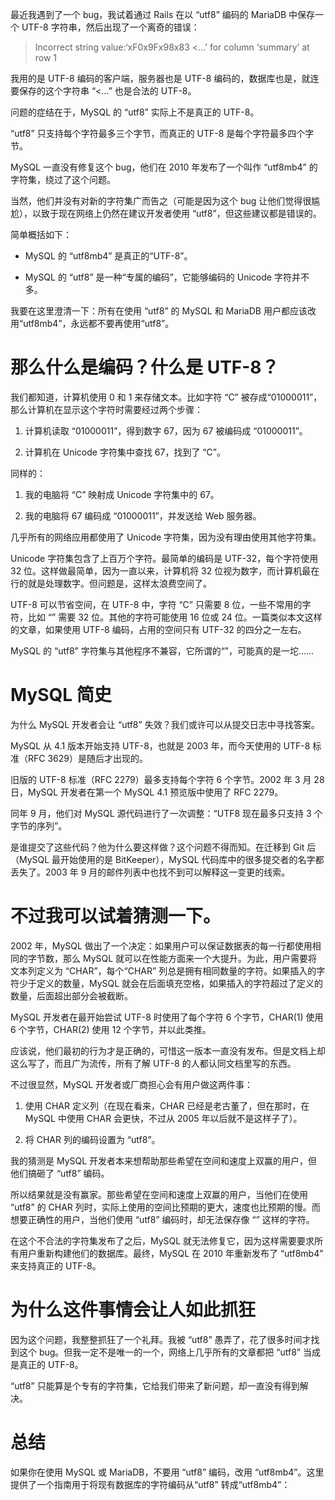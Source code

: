 最近我遇到了一个 bug，我试着通过 Rails 在以 “utf8” 编码的 MariaDB 中保存一个 UTF-8 字符串，然后出现了一个离奇的错误：

> Incorrect string value:‘xF0x9Fx98x83 <…’ for column ‘summary’ at row 1

我用的是 UTF-8 编码的客户端，服务器也是 UTF-8 编码的，数据库也是，就连要保存的这个字符串 “<…” 也是合法的 UTF-8。

问题的症结在于，MySQL 的 “utf8” 实际上不是真正的 UTF-8。

“utf8” 只支持每个字符最多三个字节，而真正的 UTF-8 是每个字符最多四个字节。

MySQL 一直没有修复这个 bug，他们在 2010 年发布了一个叫作 “utf8mb4” 的字符集，绕过了这个问题。

当然，他们并没有对新的字符集广而告之（可能是因为这个 bug 让他们觉得很尴尬），以致于现在网络上仍然在建议开发者使用 “utf8”，但这些建议都是错误的。

简单概括如下：

*   MySQL 的 “utf8mb4” 是真正的“UTF-8”。
    
*   MySQL 的 “utf8” 是一种“专属的编码”，它能够编码的 Unicode 字符并不多。
    

我要在这里澄清一下：所有在使用 “utf8” 的 MySQL 和 MariaDB 用户都应该改用“utf8mb4”，永远都不要再使用“utf8”。

# 那么什么是编码？什么是 UTF-8？

我们都知道，计算机使用 0 和 1 来存储文本。比如字符 “C” 被存成“01000011”，那么计算机在显示这个字符时需要经过两个步骤：

1.  计算机读取 “01000011”，得到数字 67，因为 67 被编码成 “01000011”。
    
2.  计算机在 Unicode 字符集中查找 67，找到了 “C”。
    

同样的：

1.  我的电脑将 “C” 映射成 Unicode 字符集中的 67。
    
2.  我的电脑将 67 编码成 “01000011”，并发送给 Web 服务器。
    

几乎所有的网络应用都使用了 Unicode 字符集，因为没有理由使用其他字符集。

Unicode 字符集包含了上百万个字符。最简单的编码是 UTF-32，每个字符使用 32 位。这样做最简单，因为一直以来，计算机将 32 位视为数字，而计算机最在行的就是处理数字。但问题是，这样太浪费空间了。

UTF-8 可以节省空间，在 UTF-8 中，字符 “C” 只需要 8 位，一些不常用的字符，比如 “” 需要 32 位。其他的字符可能使用 16 位或 24 位。一篇类似本文这样的文章，如果使用 UTF-8 编码，占用的空间只有 UTF-32 的四分之一左右。

MySQL 的 “utf8” 字符集与其他程序不兼容，它所谓的“”，可能真的是一坨……

# MySQL 简史

为什么 MySQL 开发者会让 “utf8” 失效？我们或许可以从提交日志中寻找答案。

MySQL 从 4.1 版本开始支持 UTF-8，也就是 2003 年，而今天使用的 UTF-8 标准（RFC 3629）是随后才出现的。

旧版的 UTF-8 标准（RFC 2279）最多支持每个字符 6 个字节。2002 年 3 月 28 日，MySQL 开发者在第一个 MySQL 4.1 预览版中使用了 RFC 2279。

同年 9 月，他们对 MySQL 源代码进行了一次调整：“UTF8 现在最多只支持 3 个字节的序列”。

是谁提交了这些代码？他为什么要这样做？这个问题不得而知。在迁移到 Git 后（MySQL 最开始使用的是 BitKeeper），MySQL 代码库中的很多提交者的名字都丢失了。2003 年 9 月的邮件列表中也找不到可以解释这一变更的线索。

# 不过我可以试着猜测一下。

2002 年，MySQL 做出了一个决定：如果用户可以保证数据表的每一行都使用相同的字节数，那么 MySQL 就可以在性能方面来一个大提升。为此，用户需要将文本列定义为 “CHAR”，每个“CHAR” 列总是拥有相同数量的字符。如果插入的字符少于定义的数量，MySQL 就会在后面填充空格，如果插入的字符超过了定义的数量，后面超出部分会被截断。

MySQL 开发者在最开始尝试 UTF-8 时使用了每个字符 6 个字节，CHAR(1) 使用 6 个字节，CHAR(2) 使用 12 个字节，并以此类推。

应该说，他们最初的行为才是正确的，可惜这一版本一直没有发布。但是文档上却这么写了，而且广为流传，所有了解 UTF-8 的人都认同文档里写的东西。

不过很显然，MySQL 开发者或厂商担心会有用户做这两件事：

1.  使用 CHAR 定义列（在现在看来，CHAR 已经是老古董了，但在那时，在 MySQL 中使用 CHAR 会更快，不过从 2005 年以后就不是这样子了）。
    
2.  将 CHAR 列的编码设置为 “utf8”。
    

我的猜测是 MySQL 开发者本来想帮助那些希望在空间和速度上双赢的用户，但他们搞砸了 “utf8” 编码。

所以结果就是没有赢家。那些希望在空间和速度上双赢的用户，当他们在使用 “utf8” 的 CHAR 列时，实际上使用的空间比预期的更大，速度也比预期的慢。而想要正确性的用户，当他们使用 “utf8” 编码时，却无法保存像 “” 这样的字符。

在这个不合法的字符集发布了之后，MySQL 就无法修复它，因为这样需要要求所有用户重新构建他们的数据库。最终，MySQL 在 2010 年重新发布了 “utf8mb4” 来支持真正的 UTF-8。

# 为什么这件事情会让人如此抓狂

因为这个问题，我整整抓狂了一个礼拜。我被 “utf8” 愚弄了，花了很多时间才找到这个 bug。但我一定不是唯一的一个，网络上几乎所有的文章都把 “utf8” 当成是真正的 UTF-8。

“utf8” 只能算是个专有的字符集，它给我们带来了新问题，却一直没有得到解决。

# 总结

如果你在使用 MySQL 或 MariaDB，不要用 “utf8” 编码，改用 “utf8mb4”。这里提供了一个指南用于将现有数据库的字符编码从“utf8” 转成“utf8mb4”：
